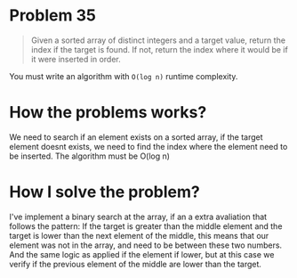 # Problem 35

> Given a sorted array of distinct integers and a target value, return the index if the target is found. If not, return the index where it would be if it were inserted in order.

You must write an algorithm with `O(log n)` runtime complexity.

# How the problems works?

We need to search if an element exists on a sorted array, if the target element doesnt exists, we need to find the index where the element need to be inserted. The algorithm must be O(log n)

# How I solve the problem?

I've implement a binary search at the array, if an a extra avaliation that follows the pattern: If the target is greater than the middle element and the target is lower than the next element of the middle, this means that our element was not in the array, and need to be between these two numbers. And the same logic as applied if the element if lower, but at this case we verify if the previous element of the middle are lower than the target.
